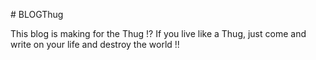 #   B L O G T h u g This blog is making for the Thug !?If you live like a Thug, just come and write on your life and destroy the world !! 
 
